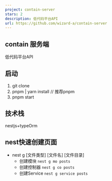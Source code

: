 ```yaml
---
project: contain-server
stars: 2
description: 低代码平台API
url: https://github.com/wizard-a/contain-server
---
```


contain 服务端
-----------

低代码平台API

启动
--

1.  git clone
2.  pnpm | yarn install // 推荐pnpm
3.  pnpm start

技术栈
---

nestjs+typeOrm

nest快速创建页面
----------

-   nest g \[文件类型\] \[文件名\] \[文件目录\]
    -   创建模块 `nest g mo posts`
    -   创建控制器 `nest g co posts`
    -   创建Service `nest g service posts`
